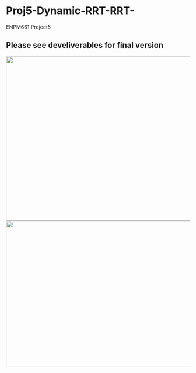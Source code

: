# Proj5-Dynamic-RRT-RRT-
ENPM661 Project5 

## Please see develiverables for final version
<img width="750" height="450" src="https://github.com/hfang743/ENPM661-Proj5-Dynamic-RRT-Star/blob/master/deliverables/2021-03-08-23-39-46.gif" width="640 "/>
<img width="750" height="400" src="https://github.com/hfang743/ENPM661-Proj5-Dynamic-RRT-Star/blob/master/deliverables/2021-03-08-23-42-06.gif" width="640 "/>

